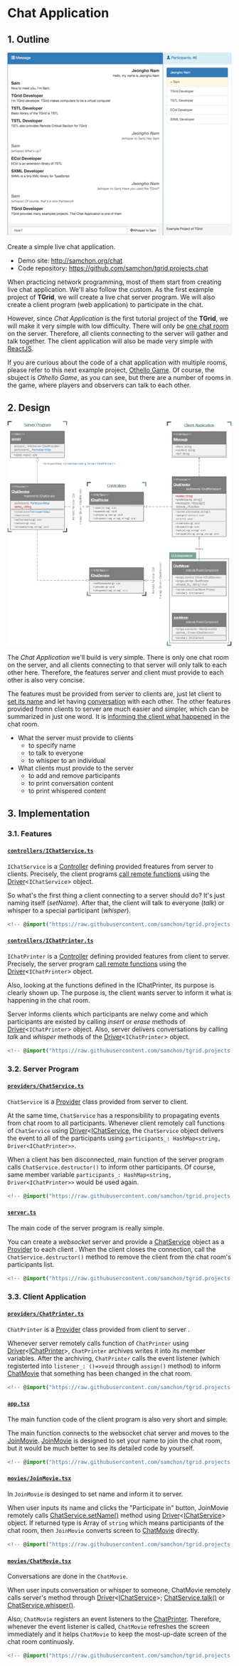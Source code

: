 # Chat Application
## 1. Outline
![Chat Application](../../../assets/images/projects/chat/chat-movie.png)

Create a simple live chat application.

  - Demo site: http://samchon.org/chat
  - Code repository: https://github.com/samchon/tgrid.projects.chat

When practicing network programming, most of them start from creating live chat application. We'll also follow the custom. As the first example project of **TGrid**, we will create a live chat server program. We will also create a client program (web application) to participate in the chat.

However, since *Chat Application* is the first tutorial project of the **TGrid**, we will make it very simple with low difficulty. There will only be <u>one chat room</u> on the server. Therefore, all clients connecting to the server will gather and talk together. The client application will also be made very simple with [ReactJS](https://reactjs.org/).

If you are curious about the code of a chat application with multiple rooms, please refer to this next example project,  [Othello Game](othello.md). Of course, the sbuject is *Othello Game*, as you can see, but there are a number of rooms in the game, where players and observers can talk to each other.




## 2. Design
![Class Diagram](../../../assets/images/projects/chat/class-diagram.png)

The *Chat Application* we'll build is very simple. There is only one chat room on the server, and all clients connecting to that server will only talk to each other here. Therefore, the features server and client must provide to each other is also very concise.

The features must be provided from server to clients are, just let client to <u>set its name</u> and let having <u>conversation</u> with each other. The other features provided fromn clients to server are much easier and simpler, which can be summarized in just one word. It is <u>informing the client what happened</u> in the chat room.

  - What the server must provide to clients
    - to specify name
    - to talk to everyone
    - to whisper to an individual
  - What clients must provide to the server
    - to add and remove participants
    - to print conversation content
    - to print whispered content




## 3. Implementation
### 3.1. Features
#### [`controllers/IChatService.ts`](https://github.com/samchon/tgrid.projects.chat/blob/master/src/controllers/IChatService.ts)
`IChatService` is a [Controller](../concepts.md#23-controller) defining provided freatures from server to clients. Precisely, the client programs [call remote functions](../concepts.md#13-remote-function-call) using the [Driver](../concepts.md#24-driver)<`IChatService`> object.

So what's the first thing a client connecting to a server should do? It's just naming itself (*setName*). After that, the client will talk to everyone (*talk*) or whisper to a special participant (*whisper*).

```typescript
<!-- @import("https://raw.githubusercontent.com/samchon/tgrid.projects.chat/master/src/controllers/IChatService.ts") -->
```

#### [`controllers/IChatPrinter.ts`](https://github.com/samchon/tgrid.projects.chat/blob/master/src/controllers/IChatPrinter.ts)
`IChatPrinter` is a [Controller](../concepts.md#23-controller) defining provided features from client to server. Precisely, the server program [call remote functions](../concepts.md#13-remote-function-call) using the [Driver](../concepts.md#24-driver)<`IChatPrinter`> object.

Also, looking at the functions defined in the IChatPrinter, its purpose is clearly shown up. The purpose is, the client wants server to inform it what is happening in the chat room.

Server informs clients which participants are nelwy come and which participants are existed by calling *insert* or *erase* methods of [Driver](../concepts.md#24-driver)<`IChatPrinter`> object. Also, server delivers conversations by calling *talk* and *whisper* methods of the [Driver](../concepts.md#24-driver)<`IChatPrinter`> object.

```typescript
<!-- @import("https://raw.githubusercontent.com/samchon/tgrid.projects.chat/master/src/controllers/IChatPrinter.ts") -->
```

### 3.2. Server Program
#### [`providers/ChatService.ts`](https://github.com/samchon/tgrid.projects.chat/blob/master/src/providers/ChatService.ts)
`ChatService` is a [Provider](../concepts.md#22-provider) class provided from server to client. 

At the same time, `ChatService` has a responsibility to propagating events from chat room to all participants. Whenever client remotely call functions of `ChatService` using [Driver](../concepts.md#24-driver)<[IChatService](#controllersichatservicets), the `ChatService` object delivers the event to all of the participants using `participants_: HashMap<string, Driver<IChatPrinter>>`.

When a client has ben disconnected, main function of the server program calls `ChatService.destructor()` to inform other participants. Of course, same member variable `participants_: HashMap<string, Driver<IChatPrinter>>` would be used again.

```typescript
<!-- @import("https://raw.githubusercontent.com/samchon/tgrid.projects.chat/master/src/providers/ChatService.ts") -->
```

#### [`server.ts`](https://github.com/samchon/tgrid.projects.chat/blob/master/src/server.ts)
The main code of the server program is really simple.

You can create a *websocket* server and provide a [ChatService](#providerschatservicets) object as a [Provider](../concepts.md#22-provider) to each client . When the client closes the connection, call the `ChatService.destructor()` method to remove the client from the chat room's participants list.

```typescript
<!-- @import("https://raw.githubusercontent.com/samchon/tgrid.projects.chat/master/src/server.ts") -->
```

### 3.3. Client Application
#### [`providers/ChatPrinter.ts`](https://github.com/samchon/tgrid.projects.chat/blob/master/src/providers/ChatPrinter.ts)
`ChatPrinter` is a [Provider](../concepts.md#22-provider) class provided from client to server .

Whenever server remotely calls function of `ChatPrinter` using [Driver](../concepts.md#24-driver)<[IChatPrinter](#controllersichatprinter)>, `ChatPrinter` archives writes it into its member variables. After the archiving, `ChatPrinter` calls the event listener (which registerted into `listener_: ()=>void` through `assign()` method) to inform [ChatMovie](#movieschatmovietsx) that something has been changed in the chat room.

```typescript
<!-- @import("https://raw.githubusercontent.com/samchon/tgrid.projects.chat/master/src/providers/ChatPrinter.ts") -->
```

#### [`app.tsx`](https://github.com/samchon/tgrid.projects.chat/blob/master/src/app.tsx)
The main function code of the client program is also very short and simple.

The main function connects to the websocket chat server and moves to the [JoinMovie](#moviesjoinmovietsx). [JoinMovie](#moviesjoinmovietsx) is designed to set your name to join the chat room, but it would be much better to see its detailed code by yourself.

```typescript
<!-- @import("https://raw.githubusercontent.com/samchon/tgrid.projects.chat/master/src/app.tsx") -->
```

#### [`movies/JoinMovie.tsx`](https://github.com/samchon/tgrid.projects.chat/blob/master/src/movies/JoinMovie.tsx)
In `JoinMovie` is desinged to set name and inform it to server.

When user inputs its name and clicks the "Participate in" button, JoinMovie remotely calls [ChatService.setName()](#providerschatservicets) method using [Driver](../concepts.md#24-driver)<[IChatService](#controllersichatservicets)> object. If returned type is Array of `string` which means participants of the chat room, then `JoinMovie` converts screen to [ChatMovie](#movieschatmovietsx) directly.

```typescript
<!-- @import("https://raw.githubusercontent.com/samchon/tgrid.projects.chat/master/src/movies/JoinMovie.tsx") -->
```

#### [`movies/ChatMovie.tsx`](https://github.com/samchon/tgrid.projects.chat/blob/master/src/movies/ChatMovie.tsx)
Conversations are done in the `ChatMovie`.

When user inputs conversation or whisper to someone, ChatMovie remotely calls server's method through [Driver](../concepts.md#24-driver)<[IChatService](#controllersichatservicets)>; [ChatService.talk()](#providerschatservicets) or [ChatService.whisper()](#providerschatservicets).

Also, `ChatMovie` registers an event listeners to the [ChatPrinter](#providerschatprinterts). Therefore, whenever the event listener is called, `ChatMovie` refreshes the screen immediately and it helps `ChatMovie` to keep the most-up-date screen of the chat room continuosly.

```typescript
<!-- @import("https://raw.githubusercontent.com/samchon/tgrid.projects.chat/master/src/movies/ChatMovie.tsx") -->
```